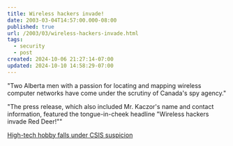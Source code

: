 ```yaml
---
title: Wireless hackers invade!
date: 2003-03-04T14:57:00.000-08:00
published: true
url: /2003/03/wireless-hackers-invade.html
tags:
  - security
  - post
created: 2024-10-06 21:27:14-07:00
updated: 2024-10-10 14:58:29-07:00
---
```


"Two Alberta men with a passion for locating and mapping wireless  
computer networks have come under the scrutiny of Canada's spy agency."  
  
"The press release, which also included Mr. Kaczor's name and contact information, featured the tongue-in-cheek headline "Wireless hackers invade Red Deer!""  
  
[High-tech hobby falls under CSIS suspicion](http://www.canada.com/search/story.aspx?id=25c5ce8f-6388-46ea-9741-65a7f3593c47)